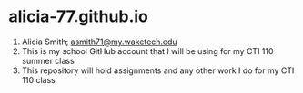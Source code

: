 # alicia-77.github.io
1. Alicia Smith; asmith71@my.waketech.edu
2. This is my school GitHub account that I will be using for my CTI 110 summer class
3. This repository will hold assignments and any other work I do for my CTI 110 class